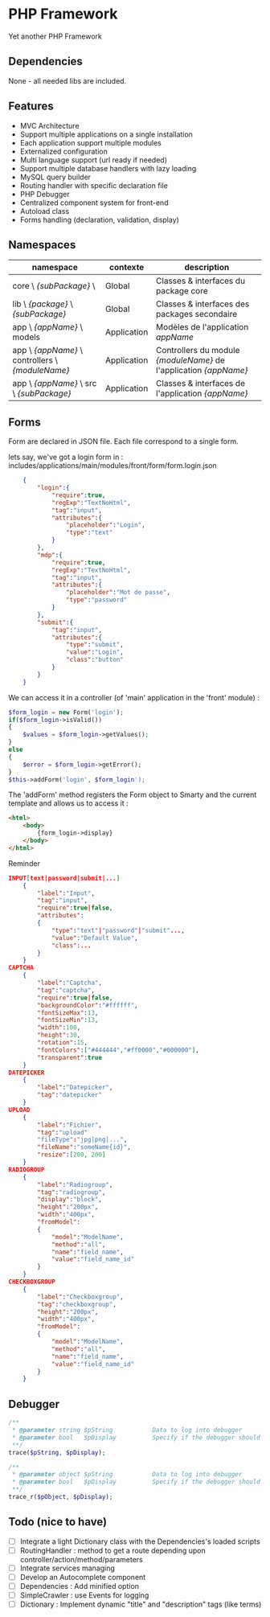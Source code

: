 PHP Framework
=============

Yet another PHP Framework

Dependencies
------------

None - all needed libs are included.

Features
--------

* MVC Architecture
* Support multiple applications on a single installation
* Each application support multiple modules
* Externalized configuration 
* Multi language support (url ready if needed)
* Support multiple database handlers with lazy loading
* MySQL query builder
* Routing handler with specific declaration file
* PHP Debugger
* Centralized component system for front-end
* Autoload class
* Forms handling (declaration, validation, display)

Namespaces
-----------
namespace | contexte | description
--------------|------------|--------------
core \\ *{subPackage}* \\ |Global |Classes & interfaces du package core
lib \\ *{package}* \\ *{subPackage}* |Global |Classes & interfaces des packages secondaire
app \\ *{appName}* \\ models |Application |Modèles de l'application *appName*
app \\ *{appName}* \\ controllers \\ *{moduleName}* |Application|Controllers du module *{moduleName}* de l'application *{appName}*
app \\ *{appName}* \\ src \\ *{subPackage}* |Application |Classes & interfaces de l'application *{appName}*


Forms
----------
Form are declared in JSON file. Each file correspond to a single form.

lets say, we've got a login form in : includes/applications/main/modules/front/form/form.login.json
```json
	{
    	"login":{
    		"require":true,
    		"regExp":"TextNoHtml",
    		"tag":"input",
    		"attributes":{
                "placeholder":"Login",
    			"type":"text"
    		}
    	},
    	"mdp":{
    		"require":true,
    		"regExp":"TextNoHtml",
    		"tag":"input",
    		"attributes":{
                "placeholder":"Mot de passe",
    			"type":"password"
    		}
    	},
    	"submit":{
    		"tag":"input",
    		"attributes":{
    			"type":"submit",
    			"value":"Login",
    			"class":"button"
    		}
    	}
    }
```

We can access it in a controller (of 'main' application in the 'front' module) :
```php
$form_login = new Form('login');
if($form_login->isValid())
{
	$values = $form_login->getValues();
}
else
{
	$error = $form_login->getError();
}
$this->addForm('login', $form_login');
```

The 'addForm' method registers the Form object to Smarty and the current template and allows us to access it :
```html
<html>
	<body>
		{form_login->display}
	</body>
</html>
```

Reminder
```json
INPUT[text|password|submit|...]
	{
		"label":"Input",
		"tag":"input",
		"require":true|false,
		"attributes":
		{
			"type":"text"|"password"|"submit"...,
			"value":"Default Value",
			"class":...
		}
	}
CAPTCHA
	{
		"label":"Captcha",
		"tag":"captcha",
		"require":true|false,
		"backgroundColor":"#ffffff",
		"fontSizeMax":13,
		"fontSizeMin":13,
		"width":100,
		"height":30,
		"rotation":15,
		"fontColors":["#444444","#ff0000","#000000"],
		"transparent":true
	}
DATEPICKER
	{
		"label":"Datepicker",
		"tag":"datepicker"
	}
UPLOAD  
	{
		"label":"Fichier",
		"tag":"upload"
		"fileType":"jpg|png|...",
		"fileName":"someName{id}",
		"resize":[200, 200]
	}
RADIOGROUP
	{
		"label":"Radiogroup",
		"tag":"radiogroup",
		"display":"block",
		"height":"200px",
		"width":"400px",
		"fromModel":
		{
			"model":"ModelName",
			"method":"all",
			"name":"field_name",
			"value":"field_name_id"
		}
	}
CHECKBOXGROUP
	{
		"label":"Checkboxgroup",
		"tag":"checkboxgroup",
		"height":"200px",
		"width":"400px",
		"fromModel":
		{
			"model":"ModelName",
			"method":"all",
			"name":"field_name",
			"value":"field_name_id"
		}
	}
```  

Debugger
---------

```php
/**
 * @parameter string $pString			Data to log into debugger
 * @parameter bool	 $pDisplay			Specify if the debugger should automatically be opened
 **/
trace($pString, $pDisplay);

/**
 * @parameter object $pString			Data to log into debugger
 * @parameter bool	 $pDisplay			Specify if the debugger should automatically be opened
 **/
trace_r($pObject, $pDisplay);
```


Todo (nice to have)
---------
* [ ] Integrate a light Dictionary class with the Dependencies's loaded scripts
* [ ] RoutingHandler : method to get a route depending upon controller/action/method/parameters
* [ ] Integrate services managing
* [ ] Develop an Autocomplete component
* [ ] Dependencies : Add minified option
* [ ] SimpleCrawler : use Events for logging
* [ ] Dictionary : Implement dynamic "title" and "description" tags (like terms)
